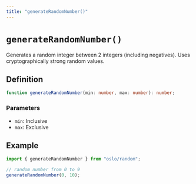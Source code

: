 ```yaml
---
title: "generateRandomNumber()"
---
```


# `generateRandomNumber()`

Generates a random integer between 2 integers (including negatives). Uses cryptographically strong random values.

## Definition

```ts
function generateRandomNumber(min: number, max: number): number;
```

### Parameters

- `min`: Inclusive
- `max`: Exclusive

## Example

```ts
import { generateRandomNumber } from "oslo/random";

// random number from 0 to 9
generateRandomNumber(0, 10);
```
